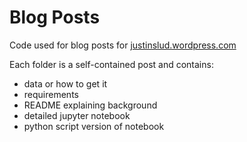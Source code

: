 # Blog Posts

Code used for blog posts for [justinslud.wordpress.com](https://www.justinslud.wordpress.com)

Each folder is a self-contained post and contains:
- data or how to get it
- requirements
- README explaining background
- detailed jupyter notebook
- python script version of notebook

